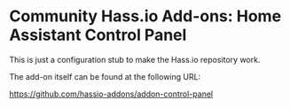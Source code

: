 # Community Hass.io Add-ons: Home Assistant Control Panel

This is just a configuration stub to make the Hass.io repository work.

The add-on itself can be found at the following URL:

<https://github.com/hassio-addons/addon-control-panel>
